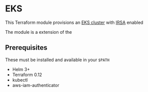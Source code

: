 # EKS

This Terraform module provisions an [EKS cluster](https://docs.aws.amazon.com/eks/latest/userguide/clusters.html) with
[IRSA](https://docs.aws.amazon.com/eks/latest/userguide/iam-roles-for-service-accounts.html) enabled

The module is a extension of the 
## Prerequisites

These must be installed and available in your `$PATH`

- Helm 3+
- Terraform 0.12
- kubectl
- aws-iam-authenticator

<!-- BEGINNING OF PRE-COMMIT-TERRAFORM DOCS HOOK -->
